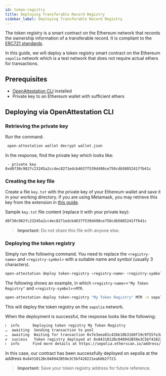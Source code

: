 ```yaml
---
id: token-registry
title: Deploying Transferable Record Registry
sidebar_label: Deploying Transferable Record Registry
---
```


The token registry is a smart contract on the Ethereum network that records the ownership information of a transferable record. It is compliant to the [ERC721 standards](https://eips.ethereum.org/EIPS/eip-721).

In this guide, we will deploy a token registry smart contract on the Ethereum `sepolia` network which is a test network that does not require actual ethers for transactions.

## Prerequisites

- [OpenAttestation CLI](/docs/developer-section/libraries/remote-files/open-attestation-cli) installed
- Private key to an Ethereum wallet with sufficient ethers

## Deploying via OpenAttestation CLI

### Retrieving the private key
Run the command: 
   ```bash
    open-attestation wallet decrypt wallet.json
   ```

In the response, find the private key which looks like: 
   ```text
    - private key 0xd8f30c982fc23245a2cc4ec8271edcb4637f539d490ce750cdb5085241ffb41c
   ```

### Creating the key file

Create a file `key.txt` with the private key of your Ethereum wallet and save it in your working directory. If you are using Metamask, you may retrieve this key from the extension in [this guide](https://metamask.zendesk.com/hc/en-us/articles/360015289632-How-to-Export-an-Account-Private-Key).

Sample `key.txt` file content (replace it with your private key):

```sh
d8f30c982fc23245a2cc4ec8271edcb4637f539d490ce750cdb5085241ffb41c
```

> **Important:** Do not share this file with anyone else.

### Deploying the token registry

Simply run the following command. You need to replace the `<registry-name>` and `<registry-symbol>` with a suitable name and symbol (usually 3 characters).

```sh
open-attestation deploy token-registry <registry-name> <registry-symbol> -n sepolia -f key.txt
```
The following shows an example, in which `<registry-name>`=`"My Token Registry"` and `<registry-symbol>`=`MTR`.

```sh
open-attestation deploy token-registry "My Token Registry" MTR -n sepolia -f key.txt
```

This will deploy the token registry on the `sepolia` network. 

When the deployment is successful, the response looks like the following:

```txt
ℹ  info      Deploying token registry My Token Registry
…  awaiting  Sending transaction to pool
…  awaiting  Waiting for transaction 0x7e3eea01c42bb10b3160f19c9f55fe3de24ed05abb9d6f4363c80c0d0f1be355 to be mined
✔  success   Token registry deployed at 0x8431012Bc040942B59e3C5bf428221eab0b2f723
ℹ  info      Find more details at https://sepolia.etherscan.io/address/0x8431012Bc040942B59e3C5bf428221eab0b2f723
```

In this case, our contract has been successfully deployed on sepolia at the address `0x8431012Bc040942B59e3C5bf428221eab0b2f723`.

>**Important:** Save your token registry address for future reference.

